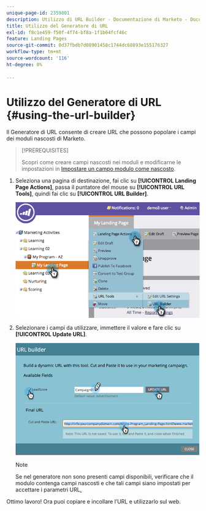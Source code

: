 ```yaml
---
unique-page-id: 2359801
description: Utilizzo di URL Builder - Documentazione di Marketo - Documentazione del prodotto
title: Utilizzo del Generatore di URL
exl-id: f8c1e459-f50f-4f74-bf8a-1f1b64fcf46c
feature: Landing Pages
source-git-commit: 0d37fbdb7d08901458c1744dc68893e155176327
workflow-type: tm+mt
source-wordcount: '116'
ht-degree: 0%

---
```


# Utilizzo del Generatore di URL {#using-the-url-builder}

Il Generatore di URL consente di creare URL che possono popolare i campi dei moduli nascosti di Marketo.

>[!PREREQUISITES]
>
>Scopri come creare campi nascosti nei moduli e modificarne le impostazioni in [Impostare un campo modulo come nascosto](/help/marketo/product-docs/demand-generation/forms/form-fields/set-a-form-field-as-hidden.md).

1. Seleziona una pagina di destinazione, fai clic su **[!UICONTROL Landing Page Actions]**, passa il puntatore del mouse su **[!UICONTROL URL Tools]**, quindi fai clic su **[!UICONTROL URL Builder]**.

   ![](assets/image2014-9-18-13-3a5-3a19.png)

1. Selezionare i campi da utilizzare, immettere il valore e fare clic su **[!UICONTROL Update URL]**.

   ![](assets/image2014-9-18-13-3a5-3a28.png)

   >[!NOTE]
   >
   >Se nel generatore non sono presenti campi disponibili, verificare che il modulo contenga campi nascosti e che tali campi siano impostati per accettare i parametri URL[.](/help/marketo/product-docs/demand-generation/forms/form-fields/set-a-hidden-form-field-value.md#url-parameter)

Ottimo lavoro! Ora puoi copiare e incollare l’URL e utilizzarlo sul web.
